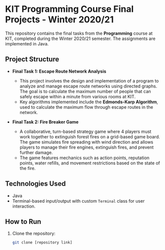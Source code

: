 # KIT Programming Course Final Projects - Winter 2020/21

This repository contains the final tasks from the **Programming** course at KIT, completed during the Winter 2020/21 semester. The assignments are implemented in Java.

## Project Structure

- **Final Task 1: Escape Route Network Analysis**
  - This project involves the design and implementation of a program to analyze and manage escape route networks using directed graphs. The goal is to calculate the maximum number of people that can safely escape within a minute from various rooms at KIT.
  - Key algorithms implemented include the **Edmonds-Karp Algorithm**, used to calculate the maximum flow through escape routes in the network.
  
- **Final Task 2: Fire Breaker Game**
  - A collaborative, turn-based strategy game where 4 players must work together to extinguish forest fires on a grid-based game board. The game simulates fire spreading with wind direction and allows players to manage their fire engines, extinguish fires, and prevent further damage.
  - The game features mechanics such as action points, reputation points, water refills, and movement restrictions based on the state of the fire.

## Technologies Used

- Java
- Terminal-based input/output with custom `Terminal` class for user interaction.

## How to Run

1. Clone the repository:
   ```bash
   git clone [repository link]
